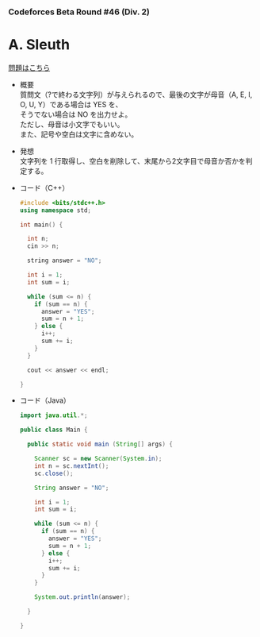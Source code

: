 ### Codeforces Beta Round #46 (Div. 2)

# A. Sleuth

  [問題はこちら](https://codeforces.com/problemset/problem/49/A)
  
- 概要<br>
  質問文（?で終わる文字列）が与えられるので、最後の文字が母音（A, E, I, O, U, Y）である場合は YES を、<br>
  そうでない場合は NO を出力せよ。<br>
  ただし、母音は小文字でもいい。<br>
  また、記号や空白は文字に含めない。
  
- 発想<br>
  文字列を 1 行取得し、空白を削除して、末尾から2文字目で母音か否かを判定する。
  
  
- コード（C++）

  ```cpp
  #include <bits/stdc++.h>
  using namespace std;

  int main() {

    int n;
    cin >> n;

    string answer = "NO";

    int i = 1;
    int sum = i;

    while (sum <= n) {
      if (sum == n) {
        answer = "YES";
        sum = n + 1;
      } else {
        i++;
        sum += i;
      }
    }

    cout << answer << endl;

  }
  ```
  
- コード（Java）

  ```java
  import java.util.*;

  public class Main {

    public static void main (String[] args) {

      Scanner sc = new Scanner(System.in);
      int n = sc.nextInt();
      sc.close();

      String answer = "NO";

      int i = 1;
      int sum = i;

      while (sum <= n) {
        if (sum == n) {
          answer = "YES";
          sum = n + 1;
        } else {
          i++;
          sum += i;
        }
      }

      System.out.println(answer);

    }

  }
  ```
    
